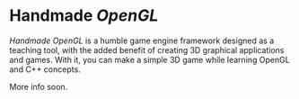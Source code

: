 # Handmade _OpenGL_

_Handmade OpenGL_ is a humble game engine framework designed as a teaching tool, with the added benefit of creating 3D graphical applications and games. With it, you can make a simple 3D game while learning OpenGL and C++ concepts.

More info soon.

